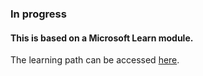 ### In progress
#### This is based on a Microsoft Learn module. 

The learning path can be accessed [here](https://docs.microsoft.com/en-us/learn/paths/optimize-basketball-games-with-machine-learning/).

